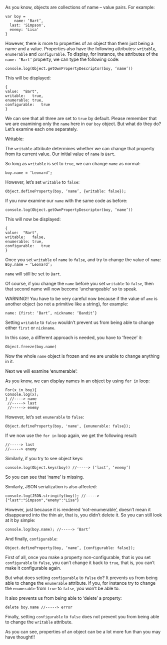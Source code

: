 As you know, objects are collections of name – value pairs. For example:
```
var boy = 
	name: ‘Bart’,
  last: 'Simpson',
  enemy: 'Lisa'
}
```
However, there is more to properties of an object than them just being a name and a value. Properties also have the following
attributes: ```writable```, ```enumerable``` and ```configurable```. To display, for instance, the attributes of the
```name: ‘Bart’``` property, we can type the following code:
```
console.log(Object.getOwnPropertyDescriptor(boy, ‘name’))
```
This will be displayed:
```
{
value:	"Bart",
writable:	true,
enumerable:	true,
configurable:	true
}
```
We can see that all three are set to ```true``` by default. Please remember that we are examining only the ```name``` here in our ```boy``` object.
But what do they do? Let’s examine each one separately.

Writable:

The ```writable``` attribute determines whether we can change that property from its current value. Our initial value of ```name``` is ```Bart```.

So long as ```writable``` is set to ```true```, we can change ```name``` as normal:
```
boy.name = ‘Leonard’;
```
However, let’s set ```writable``` to ```false```:
```
Object.defineProperty(boy, ‘name’, {writable: false});
```
If you now examine our ```name``` with the same code as before:
```
console.log(Object.getOwnPropertyDescriptor(boy, ‘name’))
```
This will now be displayed:
```
{
value:	"Bart",
writable:	false,
enumerable:	true,
configurable:	true
}
```
Once you set ```writable``` of ```name``` to ```false```, and try to change the value of ```name```:
```Boy.name = ‘Leonard’;```

```name``` will still be set to ```Bart```.

Of course, if you change the ```name``` before you set ```writable``` to ```false```, then that second name will now become ‘unchangeable’ so to speak.

WARNING!! You have to be very careful now because if the value of ```ame``` is another object (so not a primitive like a string), for
example: 

```name: {first: ‘Bart’, nickname: ‘Bandit’}```

Setting ```writable``` to ```false``` wouldn’t prevent us from being able to change either ```first``` or ```nickname```.

In this case, a different approach is needed, you have to ‘freeze’ it:
```
Object.freeze(boy.name)
```
Now the whole ```name``` object is frozen and we are unable to change anything in it.

Next we will examine ‘enumerable’:

As you know, we can display names in an object by using ```for in``` loop: 
```
For(x in boy){
Console.log(x);
} //----> name
 //-----> last
 //-----> enemy
```
However, let’s set ```enumerable``` to ```false```:
```
Object.defineProperty(boy, 'name', {enumerable: false});
```
If we now use the ```for in``` loop again, we get the following result:
```
//-----> last
//-----> enemy
```
Similarly, if you try to see object keys:
```
console.log(Object.keys(boy)) //-----> [‘last’, ‘enemy’] 
```
So you can see that ‘name’ is missing.

Similarly, JSON serialization is also affected:
```
console.log(JSON.stringify(boy)); //----->{"last":"Simpson","enemy":"Lisa"}
```
However, just because it is rendered ‘not-enumerable’, doesn’t mean it disappeared into the thin air, that is, you didn’t delete it.
So you can still look at it by simple:
```
console.log(boy.name); //-----> ‘Bart’
```
And finally, ```configurable```:
```
Object.defineProperty(boy, ‘name’, {configurable: false});
```
First of all, once you make a property non-configurable, that is you set ```configurable``` to ```false```, you can’t change it back to ```true```, that is, you can’t make it configurable again.

But what does setting ```configurable``` to ```false``` do?
It prevents us from being able to change the ```enumerable``` attribute. If you, for instance try to change the ```enumerable``` from
```true``` to ```false```, you won’t be able to. 

It also prevents us from being able to ‘delete’ a property:
```
delete boy.name //-----> error
```
Finally, setting ```configurable``` to ```false``` does not prevent you from being able to change the ```writable``` attribute.

As you can see, properties of an object can be a lot more fun than you may have thought!!
